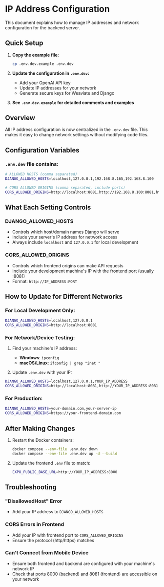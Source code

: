 # IP Address Configuration

This document explains how to manage IP addresses and network configuration for the backend server.

## Quick Setup

1. **Copy the example file:**

   ```bash
   cp .env.dev.example .env.dev
   ```

2. **Update the configuration in `.env.dev`:**

   - Add your OpenAI API key
   - Update IP addresses for your network
   - Generate secure keys for Weaviate and Django

3. **See `.env.dev.example` for detailed comments and examples**

## Overview

All IP address configuration is now centralized in the `.env.dev` file. This makes it easy to change network settings without modifying code files.

## Configuration Variables

### `.env.dev` file contains:

```bash
# ALLOWED HOSTS (comma separated)
DJANGO_ALLOWED_HOSTS=localhost,127.0.0.1,192.168.8.165,192.168.8.100

# CORS ALLOWED ORIGINS (comma separated, include ports)
CORS_ALLOWED_ORIGINS=http://localhost:8081,http://192.168.8.100:8081,http://192.168.8.165:8081
```

## What Each Setting Controls

### DJANGO_ALLOWED_HOSTS

- Controls which host/domain names Django will serve
- Include your server's IP address for network access
- Always include `localhost` and `127.0.0.1` for local development

### CORS_ALLOWED_ORIGINS

- Controls which frontend origins can make API requests
- Include your development machine's IP with the frontend port (usually :8081)
- Format: `http://IP_ADDRESS:PORT`

## How to Update for Different Networks

### For Local Development Only:

```bash
DJANGO_ALLOWED_HOSTS=localhost,127.0.0.1
CORS_ALLOWED_ORIGINS=http://localhost:8081
```

### For Network/Device Testing:

1. Find your machine's IP address:

   - **Windows**: `ipconfig`
   - **macOS/Linux**: `ifconfig | grep "inet "`

2. Update `.env.dev` with your IP:

```bash
DJANGO_ALLOWED_HOSTS=localhost,127.0.0.1,YOUR_IP_ADDRESS
CORS_ALLOWED_ORIGINS=http://localhost:8081,http://YOUR_IP_ADDRESS:8081
```

### For Production:

```bash
DJANGO_ALLOWED_HOSTS=your-domain.com,your-server-ip
CORS_ALLOWED_ORIGINS=https://your-frontend-domain.com
```

## After Making Changes

1. Restart the Docker containers:

   ```bash
   docker compose --env-file .env.dev down
   docker compose --env-file .env.dev up -d --build
   ```

2. Update the frontend `.env` file to match:
   ```bash
   EXPO_PUBLIC_BASE_URL=http://YOUR_IP_ADDRESS:8000
   ```

## Troubleshooting

### "DisallowedHost" Error

- Add your IP address to `DJANGO_ALLOWED_HOSTS`

### CORS Errors in Frontend

- Add your IP with frontend port to `CORS_ALLOWED_ORIGINS`
- Ensure the protocol (http/https) matches

### Can't Connect from Mobile Device

- Ensure both frontend and backend are configured with your machine's network IP
- Check that ports 8000 (backend) and 8081 (frontend) are accessible on your network
